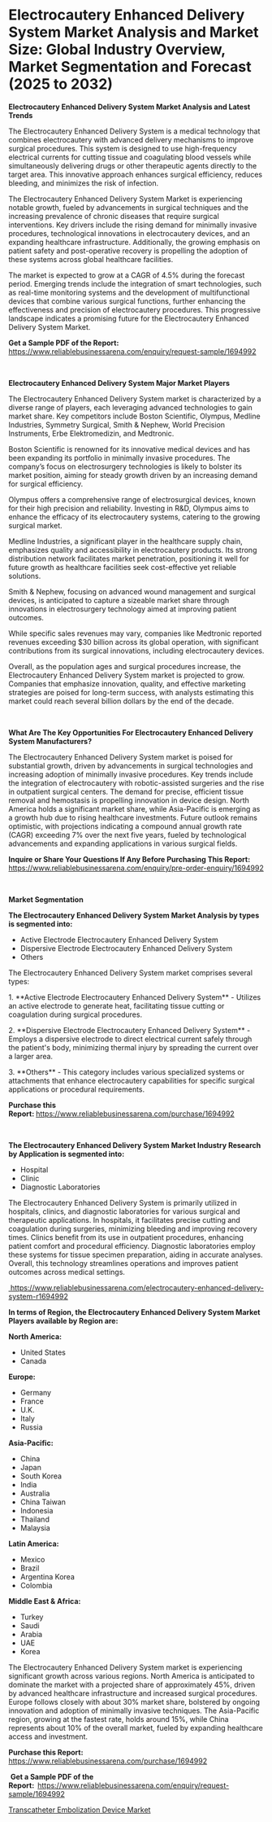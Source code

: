 <p><h1>Electrocautery Enhanced Delivery System Market Analysis and Market Size: Global Industry Overview, Market Segmentation and Forecast (2025 to 2032)</h1></p><p><strong>Electrocautery Enhanced Delivery System Market Analysis and Latest Trends</strong></p>
<p><p>The Electrocautery Enhanced Delivery System is a medical technology that combines electrocautery with advanced delivery mechanisms to improve surgical procedures. This system is designed to use high-frequency electrical currents for cutting tissue and coagulating blood vessels while simultaneously delivering drugs or other therapeutic agents directly to the target area. This innovative approach enhances surgical efficiency, reduces bleeding, and minimizes the risk of infection.</p><p>The Electrocautery Enhanced Delivery System Market is experiencing notable growth, fueled by advancements in surgical techniques and the increasing prevalence of chronic diseases that require surgical interventions. Key drivers include the rising demand for minimally invasive procedures, technological innovations in electrocautery devices, and an expanding healthcare infrastructure. Additionally, the growing emphasis on patient safety and post-operative recovery is propelling the adoption of these systems across global healthcare facilities.</p><p>The market is expected to grow at a CAGR of 4.5% during the forecast period. Emerging trends include the integration of smart technologies, such as real-time monitoring systems and the development of multifunctional devices that combine various surgical functions, further enhancing the effectiveness and precision of electrocautery procedures. This progressive landscape indicates a promising future for the Electrocautery Enhanced Delivery System Market.</p></p>
<p><strong>Get a Sample PDF of the Report:&nbsp;</strong> <a href="https://www.reliablebusinessarena.com/enquiry/request-sample/1694992?utm_campaign=3014&utm_medium=2&utm_source=Github&utm_content=ia&utm_term=25032025&utm_id=electrocautery-enhanced-delivery-system">https://www.reliablebusinessarena.com/enquiry/request-sample/1694992</a></p>
<p>&nbsp;</p>
<p><strong>Electrocautery Enhanced Delivery System Major Market Players</strong></p>
<p><p>The Electrocautery Enhanced Delivery System market is characterized by a diverse range of players, each leveraging advanced technologies to gain market share. Key competitors include Boston Scientific, Olympus, Medline Industries, Symmetry Surgical, Smith & Nephew, World Precision Instruments, Erbe Elektromedizin, and Medtronic.</p><p>Boston Scientific is renowned for its innovative medical devices and has been expanding its portfolio in minimally invasive procedures. The company’s focus on electrosurgery technologies is likely to bolster its market position, aiming for steady growth driven by an increasing demand for surgical efficiency.</p><p>Olympus offers a comprehensive range of electrosurgical devices, known for their high precision and reliability. Investing in R&D, Olympus aims to enhance the efficacy of its electrocautery systems, catering to the growing surgical market.</p><p>Medline Industries, a significant player in the healthcare supply chain, emphasizes quality and accessibility in electrocautery products. Its strong distribution network facilitates market penetration, positioning it well for future growth as healthcare facilities seek cost-effective yet reliable solutions.</p><p>Smith & Nephew, focusing on advanced wound management and surgical devices, is anticipated to capture a sizeable market share through innovations in electrosurgery technology aimed at improving patient outcomes.</p><p>While specific sales revenues may vary, companies like Medtronic reported revenues exceeding $30 billion across its global operation, with significant contributions from its surgical innovations, including electrocautery devices.</p><p>Overall, as the population ages and surgical procedures increase, the Electrocautery Enhanced Delivery System market is projected to grow. Companies that emphasize innovation, quality, and effective marketing strategies are poised for long-term success, with analysts estimating this market could reach several billion dollars by the end of the decade.</p></p>
<p>&nbsp;</p>
<p><strong>What Are The Key Opportunities For Electrocautery Enhanced Delivery System Manufacturers?</strong></p>
<p><p>The Electrocautery Enhanced Delivery System market is poised for substantial growth, driven by advancements in surgical technologies and increasing adoption of minimally invasive procedures. Key trends include the integration of electrocautery with robotic-assisted surgeries and the rise in outpatient surgical centers. The demand for precise, efficient tissue removal and hemostasis is propelling innovation in device design. North America holds a significant market share, while Asia-Pacific is emerging as a growth hub due to rising healthcare investments. Future outlook remains optimistic, with projections indicating a compound annual growth rate (CAGR) exceeding 7% over the next five years, fueled by technological advancements and expanding applications in various surgical fields.</p></p>
<p><strong>Inquire or Share Your Questions If Any Before Purchasing This Report:</strong> <a href="https://www.reliablebusinessarena.com/enquiry/pre-order-enquiry/1694992?utm_campaign=3014&utm_medium=2&utm_source=Github&utm_content=ia&utm_term=25032025&utm_id=electrocautery-enhanced-delivery-system">https://www.reliablebusinessarena.com/enquiry/pre-order-enquiry/1694992</a></p>
<p>&nbsp;</p>
<p><strong>Market Segmentation</strong></p>
<p><strong>The Electrocautery Enhanced Delivery System Market Analysis by types is segmented into:</strong></p>
<p><ul><li>Active Electrode Electrocautery Enhanced Delivery System</li><li>Dispersive Electrode Electrocautery Enhanced Delivery System</li><li>Others</li></ul></p>
<p><p>The Electrocautery Enhanced Delivery System market comprises several types: </p><p>1. **Active Electrode Electrocautery Enhanced Delivery System** - Utilizes an active electrode to generate heat, facilitating tissue cutting or coagulation during surgical procedures. </p><p>2. **Dispersive Electrode Electrocautery Enhanced Delivery System** - Employs a dispersive electrode to direct electrical current safely through the patient's body, minimizing thermal injury by spreading the current over a larger area. </p><p>3. **Others** - This category includes various specialized systems or attachments that enhance electrocautery capabilities for specific surgical applications or procedural requirements.</p></p>
<p><strong>Purchase this Report:&nbsp;</strong><a href="https://www.reliablebusinessarena.com/purchase/1694992?utm_campaign=3014&utm_medium=2&utm_source=Github&utm_content=ia&utm_term=25032025&utm_id=electrocautery-enhanced-delivery-system">https://www.reliablebusinessarena.com/purchase/1694992</a></p>
<p>&nbsp;</p>
<p><strong>The Electrocautery Enhanced Delivery System Market Industry Research by Application is segmented into:</strong></p>
<p><ul><li>Hospital</li><li>Clinic</li><li>Diagnostic Laboratories</li></ul></p>
<p><p>The Electrocautery Enhanced Delivery System is primarily utilized in hospitals, clinics, and diagnostic laboratories for various surgical and therapeutic applications. In hospitals, it facilitates precise cutting and coagulation during surgeries, minimizing bleeding and improving recovery times. Clinics benefit from its use in outpatient procedures, enhancing patient comfort and procedural efficiency. Diagnostic laboratories employ these systems for tissue specimen preparation, aiding in accurate analyses. Overall, this technology streamlines operations and improves patient outcomes across medical settings.</p></p>
<p><a href="https://www.reliablebusinessarena.com/electrocautery-enhanced-delivery-system-r1694992?utm_campaign=3014&utm_medium=2&utm_source=Github&utm_content=ia&utm_term=25032025&utm_id=electrocautery-enhanced-delivery-system">&nbsp;https://www.reliablebusinessarena.com/electrocautery-enhanced-delivery-system-r1694992</a></p>
<p><strong>In terms of Region, the Electrocautery Enhanced Delivery System Market Players available by Region are:</strong></p>
<p>
    <p> <strong> North America: </strong>
        <ul>
            <li>United States</li>
            <li>Canada</li>
        </ul>
        </p> 
    <p> <strong> Europe: </strong>
        <ul>
            <li>Germany</li>
            <li>France</li>
            <li>U.K.</li>
            <li>Italy</li>
            <li>Russia</li>
        </ul>
        </p> 
    <p> <strong> Asia-Pacific: </strong>
        <ul>
            <li>China</li>
            <li>Japan</li>
            <li>South Korea</li>
            <li>India</li>
            <li>Australia</li>
            <li>China Taiwan</li>
            <li>Indonesia</li>
            <li>Thailand</li>
            <li>Malaysia</li>
        </ul>
        </p> 
    <p> <strong> Latin America: </strong>
        <ul>
            <li>Mexico</li>
            <li>Brazil</li>
            <li>Argentina Korea</li>
            <li>Colombia</li>
        </ul>
        </p> 
    <p> <strong> Middle East & Africa: </strong>
        <ul>
            <li>Turkey</li>
            <li>Saudi</li>
            <li>Arabia</li>
            <li>UAE</li>
            <li>Korea</li>
        </ul>
    </p>
    </p>
<p><p>The Electrocautery Enhanced Delivery System market is experiencing significant growth across various regions. North America is anticipated to dominate the market with a projected share of approximately 45%, driven by advanced healthcare infrastructure and increased surgical procedures. Europe follows closely with about 30% market share, bolstered by ongoing innovation and adoption of minimally invasive techniques. The Asia-Pacific region, growing at the fastest rate, holds around 15%, while China represents about 10% of the overall market, fueled by expanding healthcare access and investment.</p></p>
<p><strong>Purchase this Report: </strong><a href="https://www.reliablebusinessarena.com/purchase/1694992?utm_campaign=3014&utm_medium=2&utm_source=Github&utm_content=ia&utm_term=25032025&utm_id=electrocautery-enhanced-delivery-system">https://www.reliablebusinessarena.com/purchase/1694992</a></p>
<p>&nbsp;<strong>Get a Sample PDF of the Report:&nbsp;&nbsp;</strong><a href="https://www.reliablebusinessarena.com/enquiry/request-sample/1694992?utm_campaign=3014&utm_medium=2&utm_source=Github&utm_content=ia&utm_term=25032025&utm_id=electrocautery-enhanced-delivery-system">https://www.reliablebusinessarena.com/enquiry/request-sample/1694992</a></p>
<p><strong></strong></p>
<p><p><a href="https://github.com/lalolatiot/Market-Research-Report-List-1/blob/main/transcatheter-embolization-device-market.md?utm_campaign=3014&utm_medium=2&utm_source=Github&utm_content=ia&utm_term=25032025&utm_id=electrocautery-enhanced-delivery-system">Transcatheter Embolization Device Market</a></p></p>